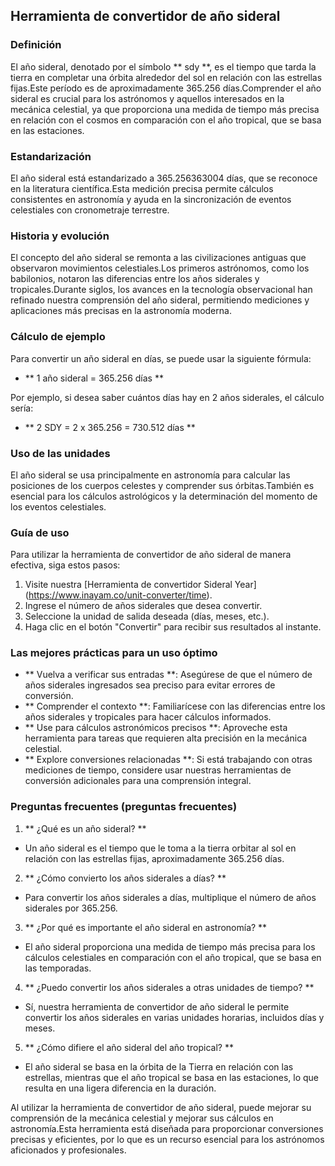 ## Herramienta de convertidor de año sideral

### Definición
El año sideral, denotado por el símbolo ** sdy **, es el tiempo que tarda la tierra en completar una órbita alrededor del sol en relación con las estrellas fijas.Este período es de aproximadamente 365.256 días.Comprender el año sideral es crucial para los astrónomos y aquellos interesados ​​en la mecánica celestial, ya que proporciona una medida de tiempo más precisa en relación con el cosmos en comparación con el año tropical, que se basa en las estaciones.

### Estandarización
El año sideral está estandarizado a 365.256363004 días, que se reconoce en la literatura científica.Esta medición precisa permite cálculos consistentes en astronomía y ayuda en la sincronización de eventos celestiales con cronometraje terrestre.

### Historia y evolución
El concepto del año sideral se remonta a las civilizaciones antiguas que observaron movimientos celestiales.Los primeros astrónomos, como los babilonios, notaron las diferencias entre los años siderales y tropicales.Durante siglos, los avances en la tecnología observacional han refinado nuestra comprensión del año sideral, permitiendo mediciones y aplicaciones más precisas en la astronomía moderna.

### Cálculo de ejemplo
Para convertir un año sideral en días, se puede usar la siguiente fórmula:
- ** 1 año sideral = 365.256 días **

Por ejemplo, si desea saber cuántos días hay en 2 años siderales, el cálculo sería:
- ** 2 SDY = 2 x 365.256 = 730.512 días **

### Uso de las unidades
El año sideral se usa principalmente en astronomía para calcular las posiciones de los cuerpos celestes y comprender sus órbitas.También es esencial para los cálculos astrológicos y la determinación del momento de los eventos celestiales.

### Guía de uso
Para utilizar la herramienta de convertidor de año sideral de manera efectiva, siga estos pasos:
1. Visite nuestra [Herramienta de convertidor Sideral Year] (https://www.inayam.co/unit-converter/time).
2. Ingrese el número de años siderales que desea convertir.
3. Seleccione la unidad de salida deseada (días, meses, etc.).
4. Haga clic en el botón "Convertir" para recibir sus resultados al instante.

### Las mejores prácticas para un uso óptimo
- ** Vuelva a verificar sus entradas **: Asegúrese de que el número de años siderales ingresados ​​sea preciso para evitar errores de conversión.
- ** Comprender el contexto **: Familiarícese con las diferencias entre los años siderales y tropicales para hacer cálculos informados.
- ** Use para cálculos astronómicos precisos **: Aproveche esta herramienta para tareas que requieren alta precisión en la mecánica celestial.
- ** Explore conversiones relacionadas **: Si está trabajando con otras mediciones de tiempo, considere usar nuestras herramientas de conversión adicionales para una comprensión integral.

### Preguntas frecuentes (preguntas frecuentes)

1. ** ¿Qué es un año sideral? **
- Un año sideral es el tiempo que le toma a la tierra orbitar al sol en relación con las estrellas fijas, aproximadamente 365.256 días.

2. ** ¿Cómo convierto los años siderales a días? **
- Para convertir los años siderales a días, multiplique el número de años siderales por 365.256.

3. ** ¿Por qué es importante el año sideral en astronomía? **
- El año sideral proporciona una medida de tiempo más precisa para los cálculos celestiales en comparación con el año tropical, que se basa en las temporadas.

4. ** ¿Puedo convertir los años siderales a otras unidades de tiempo? **
- Sí, nuestra herramienta de convertidor de año sideral le permite convertir los años siderales en varias unidades horarias, incluidos días y meses.

5. ** ¿Cómo difiere el año sideral del año tropical? **
- El año sideral se basa en la órbita de la Tierra en relación con las estrellas, mientras que el año tropical se basa en las estaciones, lo que resulta en una ligera diferencia en la duración.

Al utilizar la herramienta de convertidor de año sideral, puede mejorar su comprensión de la mecánica celestial y mejorar sus cálculos en astronomía.Esta herramienta está diseñada para proporcionar conversiones precisas y eficientes, por lo que es un recurso esencial para los astrónomos aficionados y profesionales.